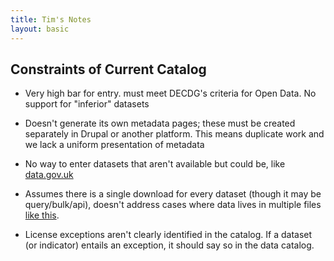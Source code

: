 ```yaml
---
title: Tim's Notes
layout: basic
---
```


## Constraints of Current Catalog

* Very high bar for entry. must meet DECDG's criteria for Open Data. No support for "inferior" datasets

* Doesn't generate its own metadata pages; these must be created separately in Drupal or another platform. This means
duplicate work and we lack a uniform presentation of metadata

* No way to enter datasets that aren't available but could be, like [data.gov.uk](http://data.gov.uk/data/search?unpublished=true)

* Assumes there is a single download for every dataset (though it may be query/bulk/api), doesn't address cases where data
  lives in multiple files [like this](http://wbi.worldbank.org/boost/country/rio-grande-do-sul-brazil).

* License exceptions aren't clearly identified in the catalog. If a dataset (or indicator) entails an exception, it should say so in the data catalog.
